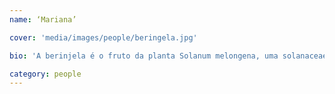 ```yaml
---
name: ‘Mariana’

cover: 'media/images/people/beringela.jpg'

bio: 'A berinjela é o fruto da planta Solanum melongena, uma solanaceae arbustiva, anual, originária da Índia, considerada de fácil cultivo nos trópicos, e que pertence à mesma família do pimentão. É sensível ao frio, às geadas e ao excesso de chuva na altura da floração. A época de sementeira sob abrigo, no hemisfério norte, é de janeiro a março. A de plantação, de meados de março (ou após as últimas geadas) a julho. A época de sementeira directa é em março e abril. Em regiões de clima quente, o ano todo.'

category: people
---
```


